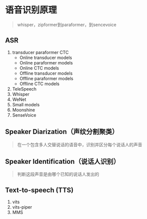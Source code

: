 # 语音识别原理
> whisper，zipformer到paraformer，到sencevoice

## ASR
1. transducer paraformer CTC
   - Online transducer models
   - Online paraformer models
   - Online CTC models
   - Offline transducer models
   - Offline paraformer models
   - Offline CTC models
2. TeleSpeech
3. Whisper
4. WeNet
5. Small models
6. Moonshine
7. SenseVoice
## Speaker Diarization（声纹分割聚类）
> 在一个包含多人交替说话的语音中，识别并区分每个说话人的声音

## Speaker Identification（说话人识别）
> 判断这段声音是由哪个已知的说话人发出的

## Text-to-speech (TTS)
1. vits
2. vits-piper
3. MMS